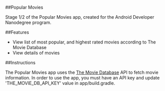 ##Popular Movies

Stage 1/2 of the Popular Movies app, created for the Android Developer Nanodegree program. 

##Features

* View list of most popular, and highest rated movies according to The Movie Database
* View details of movies

##Instructions

The Popular Movies app uses the [The Movie Database](https://www.themoviedb.org) API to fetch movie information. In order to use the app, you must have an API key and update 'THE_MOVIE\_DB\_API\_KEY' value in app/build.gradle.
